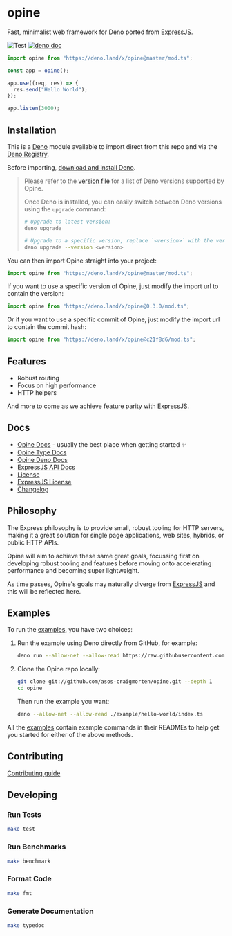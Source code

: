 # opine

Fast, minimalist web framework for [Deno](https://deno.land/) ported from [ExpressJS](https://github.com/expressjs/express).

![Test](https://github.com/asos-craigmorten/opine/workflows/Test/badge.svg) [![deno doc](https://doc.deno.land/badge.svg)](https://doc.deno.land/https/deno.land/x/opine/mod.ts)

```ts
import opine from "https://deno.land/x/opine@master/mod.ts";

const app = opine();

app.use((req, res) => {
  res.send("Hello World");
});

app.listen(3000);
```

## Installation

This is a [Deno](https://deno.land/) module available to import direct from this repo and via the [Deno Registry](https://deno.land/x).

Before importing, [download and install Deno](https://deno.land/#installation).

> Please refer to the [version file](./version.ts) for a list of Deno versions supported by Opine.
>
> Once Deno is installed, you can easily switch between Deno versions using the `upgrade` command:
>
> ```bash
> # Upgrade to latest version:
> deno upgrade
>
> # Upgrade to a specific version, replace `<version>` with the version you want (e.g. `1.0.0`):
> deno upgrade --version <version>
> ```

You can then import Opine straight into your project:

```ts
import opine from "https://deno.land/x/opine@master/mod.ts";
```

If you want to use a specific version of Opine, just modify the import url to contain the version:

```ts
import opine from "https://deno.land/x/opine@0.3.0/mod.ts";
```

Or if you want to use a specific commit of Opine, just modify the import url to contain the commit hash:

```ts
import opine from "https://deno.land/x/opine@c21f8d6/mod.ts";
```

## Features

- Robust routing
- Focus on high performance
- HTTP helpers

And more to come as we achieve feature parity with [ExpressJS](https://github.com/expressjs/express).

## Docs

- [Opine Docs](https://github.com/asos-craigmorten/opine/blob/master/.github/API/api.md) - usually the best place when getting started ✨
- [Opine Type Docs](https://asos-craigmorten.github.io/opine/)
- [Opine Deno Docs](https://doc.deno.land/https/deno.land/x/opine/mod.ts)
- [ExpressJS API Docs](https://expressjs.com/en/4x/api.html)
- [License](https://github.com/asos-craigmorten/opine/blob/master/LICENSE.md)
- [ExpressJS License](https://github.com/asos-craigmorten/opine/blob/master/EXPRESS_LICENSE.md)
- [Changelog](https://github.com/asos-craigmorten/opine/blob/master/.github/CHANGELOG.md)

## Philosophy

The Express philosophy is to provide small, robust tooling for HTTP servers, making it a great solution for single page applications, web sites, hybrids, or public HTTP APIs.

Opine will aim to achieve these same great goals, focussing first on developing robust tooling and features before moving onto accelerating performance and becoming super lightweight.

As time passes, Opine's goals may naturally diverge from [ExpressJS](https://github.com/expressjs/express) and this will be reflected here.

## Examples

To run the [examples](./examples), you have two choices:

1. Run the example using Deno directly from GitHub, for example:

    ```bash
    deno run --allow-net --allow-read https://raw.githubusercontent.com/asos-craigmorten/opine/master/examples/hello-world/index.ts
    ```

1. Clone the Opine repo locally:

    ```bash
    git clone git://github.com/asos-craigmorten/opine.git --depth 1
    cd opine
    ```

    Then run the example you want:

    ```bash
    deno --allow-net --allow-read ./example/hello-world/index.ts
    ```

All the [examples](./examples) contain example commands in their READMEs to help get you started for either of the above methods.

## Contributing

[Contributing guide](https://github.com/asos-craigmorten/opine/blob/master/.github/CONTRIBUTING.md)

## Developing

### Run Tests

```bash
make test
```

### Run Benchmarks

```bash
make benchmark
```

### Format Code

```bash
make fmt
```

### Generate Documentation

```bash
make typedoc
```

